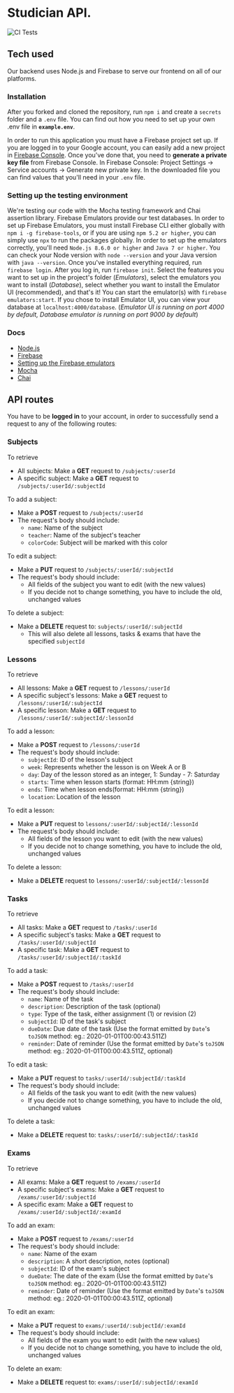# Studician API.

![CI Tests](https://github.com/Studician/api/workflows/CI%20Tests/badge.svg)

## Tech used

Our backend uses Node.js and Firebase to serve our frontend on all of our platforms.

### Installation

After you forked and cloned the repository, run `npm i` and create a `secrets` folder and a `.env` file. You can find out how you need to set up your own .env file in **`example.env`**.

In order to run this application you must have a Firebase project set up. If you are logged in to your Google account, you can easily add a new project in [Firebase Console](https://console.firebase.google.com). Once you've done that, you need to **generate a private key file** from Firebase Console. In Firebase Console: Project Settings -> Service accounts -> Generate new private key. In the downloaded file you can find values that you'll need in your `.env` file.

### Setting up the testing environment

We're testing our code with the Mocha testing framework and Chai assertion library. Firebase Emulators provide our test databases. In order to set up Firebase Emulators, you must install Firebase CLI either globally with `npm i -g firebase-tools`, or if you are using `npm 5.2 or higher`, you can simply use `npx` to run the packages globally. In order to set up the emulators correctly, you'll need `Node.js 8.6.0 or higher` and `Java 7 or higher`. You can check your Node version with `node --version` and your Java version with `java --version`.
Once you've installed everything required, run `firebase login`. After you log in, run `firebase init`. Select the features you want to set up in the project's folder (_Emulators_), select the emulators you want to install (_Database_), select whether you want to install the Emulator UI (recommended), and that's it! You can start the emulator(s) with `firebase emulators:start`. If you chose to install Emulator UI, you can view your database at `localhost:4000/database`. (_Emulator UI is running on port 4000 by default, Database emulator is running on port 9000 by default_)

### Docs

- [Node.js](https://nodejs.org/en/docs/)
- [Firebase](https://firebase.google.com/docs)
- [Setting up the Firebase emulators](https://firebase.google.com/docs/rules/emulator-setup)
- [Mocha](https://mochajs.org/)
- [Chai](https://www.chaijs.com/)

## API routes

You have to be **logged in** to your account, in order to successfully send a request to any of the following routes:

### Subjects

To retrieve

- All subjects: Make a **GET** request to `/subjects/:userId`
- A specific subject: Make a **GET** request to `/subjects/:userId/:subjectId`

To add a subject:

- Make a **POST** request to `/subjects/:userId`
- The request's body should include:
  - `name`: Name of the subject
  - `teacher`: Name of the subject's teacher
  - `colorCode`: Subject will be marked with this color

To edit a subject:

- Make a **PUT** request to `/subjects/:userId/:subjectId`
- The request's body should include:
  - All fields of the subject you want to edit (with the new values)
  - If you decide not to change something, you have to include the old, unchanged values

To delete a subject:

- Make a **DELETE** request to: `subjects/:userId/:subjectId`
  - This will also delete all lessons, tasks & exams that have the specified `subjectId`

### Lessons

To retrieve

- All lessons: Make a **GET** request to `/lessons/:userId`
- A specific subject's lessons: Make a **GET** request to `/lessons/:userId/:subjectId`
- A specific lesson: Make a **GET** request to `/lessons/:userId/:subjectId/:lessonId`

To add a lesson:

- Make a **POST** request to `/lessons/:userId`
- The request's body should include:
  - `subjectId`: ID of the lesson's subject
  - `week`: Represents whether the lesson is on Week A or B
  - `day`: Day of the lesson stored as an integer, 1: Sunday - 7: Saturday
  - `starts`: Time when lesson starts (format: HH:mm {string})
  - `ends`: Time when lesson ends(format: HH:mm {string})
  - `location`: Location of the lesson

To edit a lesson:

- Make a **PUT** request to `lessons/:userId/:subjectId/:lessonId`
- The request's body should include:
  - All fields of the lesson you want to edit (with the new values)
  - If you decide not to change something, you have to include the old, unchanged values

To delete a lesson:

- Make a **DELETE** request to `lessons/:userId/:subjectId/:lessonId`

### Tasks

To retrieve

- All tasks: Make a **GET** request to `/tasks/:userId`
- A specific subject's tasks: Make a **GET** request to `/tasks/:userId/:subjectId`
- A specific task: Make a **GET** request to `/tasks/:userId/:subjectId/:taskId`

To add a task:

- Make a **POST** request to `/tasks/:userId`
- The request's body should include:
  - `name`: Name of the task
  - `description`: Description of the task (optional)
  - `type`: Type of the task, either assignment (1) or revision (2)
  - `subjectId`: ID of the task's subject
  - `dueDate`: Due date of the task (Use the format emitted by `Date`'s `toJSON` method: eg.: 2020-01-01T00:00:43.511Z)
  - `reminder`: Date of reminder (Use the format emitted by `Date`'s `toJSON` method: eg.: 2020-01-01T00:00:43.511Z, optional)

To edit a task:

- Make a **PUT** request to `tasks/:userId/:subjectId/:taskId`
- The request's body should include:
  - All fields of the task you want to edit (with the new values)
  - If you decide not to change something, you have to include the old, unchanged values

To delete a task:

- Make a **DELETE** request to: `tasks/:userId/:subjectId/:taskId`

### Exams

To retrieve

- All exams: Make a **GET** request to `/exams/:userId`
- A specific subject's exams: Make a **GET** request to `/exams/:userId/:subjectId`
- A specific exam: Make a **GET** request to `/exams/:userId/:subjectId/:examId`

To add an exam:

- Make a **POST** request to `/exams/:userId`
- The request's body should include:
  - `name`: Name of the exam
  - `description`: A short description, notes (optional)
  - `subjectId`: ID of the exam's subject
  - `dueDate`: The date of the exam (Use the format emitted by `Date`'s `toJSON` method: eg.: 2020-01-01T00:00:43.511Z)
  - `reminder`: Date of reminder (Use the format emitted by `Date`'s `toJSON` method: eg.: 2020-01-01T00:00:43.511Z, optional)

To edit an exam:

- Make a **PUT** request to `exams/:userId/:subjectId/:examId`
- The request's body should include:
  - All fields of the exam you want to edit (with the new values)
  - If you decide not to change something, you have to include the old, unchanged values

To delete an exam:

- Make a **DELETE** request to: `exams/:userId/:subjectId/:examId`
